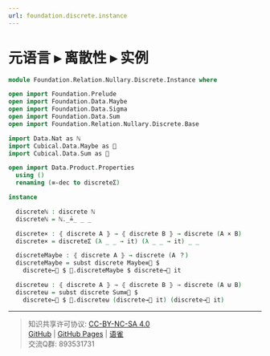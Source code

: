 ```yaml
---
url: foundation.discrete.instance
---
```


# 元语言 ▸ 离散性 ▸ 实例

```agda
module Foundation.Relation.Nullary.Discrete.Instance where

open import Foundation.Prelude
open import Foundation.Data.Maybe
open import Foundation.Data.Sigma
open import Foundation.Data.Sum
open import Foundation.Relation.Nullary.Discrete.Base

import Data.Nat as ℕ
import Cubical.Data.Maybe as 🧊
import Cubical.Data.Sum as 🧊

open import Data.Product.Properties
  using ()
  renaming (≡-dec to discreteΣ)

instance

  discreteℕ : discrete ℕ
  discreteℕ = ℕ._≟_ _ _

  discrete× : ⦃ discrete A ⦄ → ⦃ discrete B ⦄ → discrete (A × B)
  discrete× = discreteΣ (λ _ _ → it) (λ _ _ → it) _ _

  discreteMaybe : ⦃ discrete A ⦄ → discrete (A ？)
  discreteMaybe = subst discrete Maybe≡🧊 $
    discrete←🧊 $ 🧊.discreteMaybe $ discrete→🧊 it

  discrete⊎ : ⦃ discrete A ⦄ → ⦃ discrete B ⦄ → discrete (A ⊎ B)
  discrete⊎ = subst discrete Sum≡🧊 $
    discrete←🧊 $ 🧊.discrete⊎ (discrete→🧊 it) (discrete→🧊 it)
```

---
> 知识共享许可协议: [CC-BY-NC-SA 4.0](https://creativecommons.org/licenses/by-nc-sa/4.0/deed.zh)  
> [GitHub](https://github.com/choukh/MetaLogic/blob/main/src/Foundation/Relation/Nullary/Discrete/Instance.lagda.md) | [GitHub Pages](https://choukh.github.io/MetaLogic/Foundation.Relation.Nullary.Discrete.Instance.html) | [语雀](https://www.yuque.com/ocau/metalogic/discrete.instance)  
> 交流Q群: 893531731
